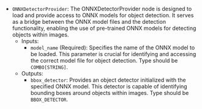 - `ONNXDetectorProvider`: The ONNXDetectorProvider node is designed to load and provide access to ONNX models for object detection. It serves as a bridge between the ONNX model files and the detection functionality, enabling the use of pre-trained ONNX models for detecting objects within images.
    - Inputs:
        - `model_name` (Required): Specifies the name of the ONNX model to be loaded. This parameter is crucial for identifying and accessing the correct model file for object detection. Type should be `COMBO[STRING]`.
    - Outputs:
        - `bbox_detector`: Provides an object detector initialized with the specified ONNX model. This detector is capable of identifying bounding boxes around objects within images. Type should be `BBOX_DETECTOR`.
